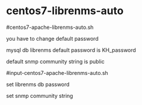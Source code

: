 # centos7-librenms-auto

#centos7-apache-librenms-auto.sh

you have to change default password

mysql db librenms default password is KH_password

default snmp community string is public

#input-centos7-apache-librenms-auto.sh

set librenms db password

set snmp community string
